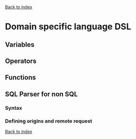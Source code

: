 ﻿[Back to index](docIndex.md)
# Domain specific language DSL

## Variables

## Operators

## Functions

## SQL Parser for non SQL

### Syntax

### Defining origins and remote request

[Back to index](docIndex.md)